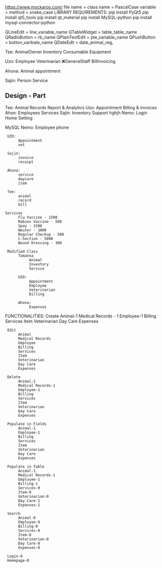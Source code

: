 <https://www.mockaroo.com/>
file name = class name =  PascalCase
variable = method = snake_case
LIBRARY REQUIREMENTS:
pip install PyQt5
pip install qt5_tools
pip install qt_material
pip install MySQL-python
pip install mysql-connector-python

QLineEdit = line_variable_name
QTableWidget = table_table_name
QRadioButton = rb_name
QPlainTextEdit = pte_variable_name
QPushButton = button_varibale_name
QDateEdit = date_animal_reg,

Tee:
   AnimalOwner
   Inventory
   Consumable
   Equipment

Uzo:
    Employee
    Veterinarian
    ❌GeneralStaff
    BillInvoicing

Ahona:
     Animal
     appointment

Sajin:
     Person
     Service

Design - Part
---------------

Tee:
     Animal Records
     Report & Analytics
Uzo:
     Appointment
     Billing & Invoices
Ahon:
     Employees
     Services
Sajin:
     Inventory
     Support
     hghjh
Nemo:
     Login
     Home
     Setting

MySQL
     Nemo:
          Employee
          phone

     UZO: 
          Appointment
          vet

     Sajin: 
          invoice
          receipt

     Ahona: 
          service
          daycare
          item

     Tee: 
          animal
          record
          bill

    Services
          Flu Vaccine - 1500
          Rabies Vaccine - 500
          Spay - 1500
          Neuter - 1000
          Regular Checkup - 500
          C-Section - 5000
          Wound Dressing - 300

     Modified Class
          Tamanna
               Animal
               Inventory
               Service

          UZO:
               Appointment
               Employee
               Veterinarian
               Billing
               
          Ahona:
               Expenses


FUNCTIONALITIES:
     Create
          Animal-1
          Medical Records - 1
          Employee-1
          Billing
          Services
          Item
          Veterinarian 
          Day Care
          Expenses

     Edit
          Animal
          Medical Records
          Employee
          Billing
          Services
          Item
          Veterinarian 
          Day Care
          Expenses

     Delete
          Animal-1
          Medical Records-1
          Employee-1
          Billing
          Services
          Item
          Veterinarian 
          Day Care
          Expenses

     Populate in Fields
          Animal-1
          Employee-1
          Billing
          Services
          Item
          Veterinarian 
          Day Care
          Expenses

     Populate in Table
          Animal-1
          Medical Records-1
          Employee-1
          Billing-1
          Services-0
          Item-0
          Veterinarian-0 
          Day Care-1
          Expenses-1

     Search
          Animal-0
          Employee-0
          Billing-0
          Services-0
          Item-0
          Veterinarian-0
          Day Care-0
          Expenses-0

     Login-0
     Homepage-0